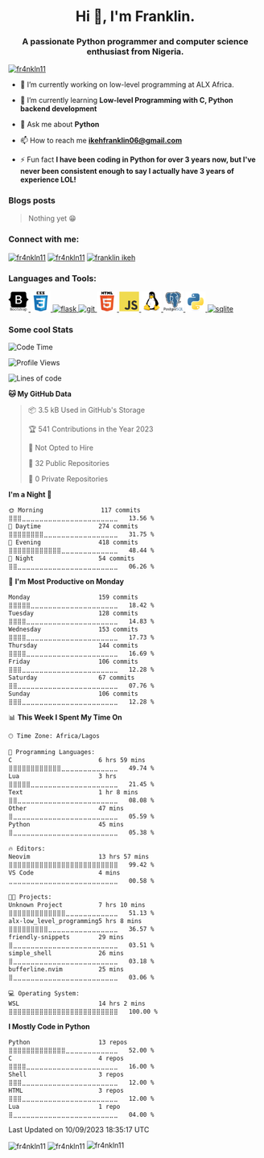 <h1 align="center">Hi 👋, I'm Franklin.</h1>
<h3 align="center">A passionate Python programmer and computer science enthusiast from Nigeria.</h3>

<p align="left"> <a href="https://twitter.com/builtbyfranklin" target="blank"><img src="https://img.shields.io/twitter/follow/builtbyfranklin?logo=twitter&style=for-the-badge" alt="fr4nkln11" /></a> </p>

- 🔭 I’m currently working on low-level programming at ALX Africa.

- 🌱 I’m currently learning **Low-level Programming with C, Python backend development**

- 💬 Ask me about **Python**

- 📫 How to reach me **ikehfranklin06@gmail.com**

- ⚡ Fun fact **I have been coding in Python for over 3 years now, but I've never been consistent enough to say I actually have 3 years of experience LOL!**

### Blogs posts
<!-- BLOG-POST-LIST:START -->
> Nothing yet 😁
<!-- BLOG-POST-LIST:END -->

<h3 align="left">Connect with me:</h3>
<p align="left">
<a href="https://dev.to/fr4nkln11" target="blank"><img align="center" src="https://raw.githubusercontent.com/rahuldkjain/github-profile-readme-generator/master/src/images/icons/Social/devto.svg" alt="fr4nkln11" height="30" width="40" /></a>
<a href="https://twitter.com/builtbyfranklin" target="blank"><img align="center" src="https://raw.githubusercontent.com/rahuldkjain/github-profile-readme-generator/master/src/images/icons/Social/twitter.svg" alt="fr4nkln11" height="30" width="40" /></a>
<a href="https://stackoverflow.com/users/14077157/franklin-ikeh" target="blank"><img align="center" src="https://raw.githubusercontent.com/rahuldkjain/github-profile-readme-generator/master/src/images/icons/Social/stack-overflow.svg" alt="franklin ikeh" height="30" width="40" /></a>
</p>

<h3 align="left">Languages and Tools:</h3>
<p align="left"> <a href="https://getbootstrap.com" target="_blank" rel="noreferrer"> <img src="https://raw.githubusercontent.com/devicons/devicon/master/icons/bootstrap/bootstrap-plain-wordmark.svg" alt="bootstrap" width="40" height="40"/> </a> <a href="https://www.w3schools.com/css/" target="_blank" rel="noreferrer"> <img src="https://raw.githubusercontent.com/devicons/devicon/master/icons/css3/css3-original-wordmark.svg" alt="css3" width="40" height="40"/> </a> <a href="https://flask.palletsprojects.com/" target="_blank" rel="noreferrer"> <img src="https://www.vectorlogo.zone/logos/pocoo_flask/pocoo_flask-icon.svg" alt="flask" width="40" height="40"/> </a> <a href="https://git-scm.com/" target="_blank" rel="noreferrer"> <img src="https://www.vectorlogo.zone/logos/git-scm/git-scm-icon.svg" alt="git" width="40" height="40"/> </a> <a href="https://www.w3.org/html/" target="_blank" rel="noreferrer"> <img src="https://raw.githubusercontent.com/devicons/devicon/master/icons/html5/html5-original-wordmark.svg" alt="html5" width="40" height="40"/> </a> <a href="https://developer.mozilla.org/en-US/docs/Web/JavaScript" target="_blank" rel="noreferrer"> <img src="https://raw.githubusercontent.com/devicons/devicon/master/icons/javascript/javascript-original.svg" alt="javascript" width="40" height="40"/> </a> <a href="https://www.linux.org/" target="_blank" rel="noreferrer"> <img src="https://raw.githubusercontent.com/devicons/devicon/master/icons/linux/linux-original.svg" alt="linux" width="40" height="40"/> </a> <a href="https://www.postgresql.org" target="_blank" rel="noreferrer"> <img src="https://raw.githubusercontent.com/devicons/devicon/master/icons/postgresql/postgresql-original-wordmark.svg" alt="postgresql" width="40" height="40"/> </a> <a href="https://www.python.org" target="_blank" rel="noreferrer"> <img src="https://raw.githubusercontent.com/devicons/devicon/master/icons/python/python-original.svg" alt="python" width="40" height="40"/> </a> <a href="https://www.sqlite.org/" target="_blank" rel="noreferrer"> <img src="https://www.vectorlogo.zone/logos/sqlite/sqlite-icon.svg" alt="sqlite" width="40" height="40"/> </a> </p>

### Some cool Stats

<!--START_SECTION:waka-->
![Code Time](http://img.shields.io/badge/Code%20Time-192%20hrs%208%20mins-blue)

![Profile Views](http://img.shields.io/badge/Profile%20Views-0-blue)

![Lines of code](https://img.shields.io/badge/From%20Hello%20World%20I%27ve%20Written-41.6%20thousand%20lines%20of%20code-blue)

**🐱 My GitHub Data** 

> 📦 3.5 kB Used in GitHub's Storage 
 > 
> 🏆 541 Contributions in the Year 2023
 > 
> 🚫 Not Opted to Hire
 > 
> 📜 32 Public Repositories 
 > 
> 🔑 0 Private Repositories 
 > 
**I'm a Night 🦉** 

```text
🌞 Morning                117 commits         ⣿⣿⣿⣀⣀⣀⣀⣀⣀⣀⣀⣀⣀⣀⣀⣀⣀⣀⣀⣀⣀⣀⣀⣀⣀   13.56 % 
🌆 Daytime                274 commits         ⣿⣿⣿⣿⣿⣿⣿⣿⣀⣀⣀⣀⣀⣀⣀⣀⣀⣀⣀⣀⣀⣀⣀⣀⣀   31.75 % 
🌃 Evening                418 commits         ⣿⣿⣿⣿⣿⣿⣿⣿⣿⣿⣿⣿⣀⣀⣀⣀⣀⣀⣀⣀⣀⣀⣀⣀⣀   48.44 % 
🌙 Night                  54 commits          ⣿⣿⣀⣀⣀⣀⣀⣀⣀⣀⣀⣀⣀⣀⣀⣀⣀⣀⣀⣀⣀⣀⣀⣀⣀   06.26 % 
```
📅 **I'm Most Productive on Monday** 

```text
Monday                   159 commits         ⣿⣿⣿⣿⣿⣀⣀⣀⣀⣀⣀⣀⣀⣀⣀⣀⣀⣀⣀⣀⣀⣀⣀⣀⣀   18.42 % 
Tuesday                  128 commits         ⣿⣿⣿⣿⣀⣀⣀⣀⣀⣀⣀⣀⣀⣀⣀⣀⣀⣀⣀⣀⣀⣀⣀⣀⣀   14.83 % 
Wednesday                153 commits         ⣿⣿⣿⣿⣀⣀⣀⣀⣀⣀⣀⣀⣀⣀⣀⣀⣀⣀⣀⣀⣀⣀⣀⣀⣀   17.73 % 
Thursday                 144 commits         ⣿⣿⣿⣿⣀⣀⣀⣀⣀⣀⣀⣀⣀⣀⣀⣀⣀⣀⣀⣀⣀⣀⣀⣀⣀   16.69 % 
Friday                   106 commits         ⣿⣿⣿⣀⣀⣀⣀⣀⣀⣀⣀⣀⣀⣀⣀⣀⣀⣀⣀⣀⣀⣀⣀⣀⣀   12.28 % 
Saturday                 67 commits          ⣿⣿⣀⣀⣀⣀⣀⣀⣀⣀⣀⣀⣀⣀⣀⣀⣀⣀⣀⣀⣀⣀⣀⣀⣀   07.76 % 
Sunday                   106 commits         ⣿⣿⣿⣀⣀⣀⣀⣀⣀⣀⣀⣀⣀⣀⣀⣀⣀⣀⣀⣀⣀⣀⣀⣀⣀   12.28 % 
```


📊 **This Week I Spent My Time On** 

```text
🕑︎ Time Zone: Africa/Lagos

💬 Programming Languages: 
C                        6 hrs 59 mins       ⣿⣿⣿⣿⣿⣿⣿⣿⣿⣿⣿⣿⣀⣀⣀⣀⣀⣀⣀⣀⣀⣀⣀⣀⣀   49.74 % 
Lua                      3 hrs               ⣿⣿⣿⣿⣿⣀⣀⣀⣀⣀⣀⣀⣀⣀⣀⣀⣀⣀⣀⣀⣀⣀⣀⣀⣀   21.45 % 
Text                     1 hr 8 mins         ⣿⣿⣀⣀⣀⣀⣀⣀⣀⣀⣀⣀⣀⣀⣀⣀⣀⣀⣀⣀⣀⣀⣀⣀⣀   08.08 % 
Other                    47 mins             ⣿⣀⣀⣀⣀⣀⣀⣀⣀⣀⣀⣀⣀⣀⣀⣀⣀⣀⣀⣀⣀⣀⣀⣀⣀   05.59 % 
Python                   45 mins             ⣿⣀⣀⣀⣀⣀⣀⣀⣀⣀⣀⣀⣀⣀⣀⣀⣀⣀⣀⣀⣀⣀⣀⣀⣀   05.38 % 

🔥 Editors: 
Neovim                   13 hrs 57 mins      ⣿⣿⣿⣿⣿⣿⣿⣿⣿⣿⣿⣿⣿⣿⣿⣿⣿⣿⣿⣿⣿⣿⣿⣿⣿   99.42 % 
VS Code                  4 mins              ⣀⣀⣀⣀⣀⣀⣀⣀⣀⣀⣀⣀⣀⣀⣀⣀⣀⣀⣀⣀⣀⣀⣀⣀⣀   00.58 % 

🐱‍💻 Projects: 
Unknown Project          7 hrs 10 mins       ⣿⣿⣿⣿⣿⣿⣿⣿⣿⣿⣿⣿⣿⣀⣀⣀⣀⣀⣀⣀⣀⣀⣀⣀⣀   51.13 % 
alx-low_level_programming5 hrs 8 mins        ⣿⣿⣿⣿⣿⣿⣿⣿⣿⣀⣀⣀⣀⣀⣀⣀⣀⣀⣀⣀⣀⣀⣀⣀⣀   36.57 % 
friendly-snippets        29 mins             ⣿⣀⣀⣀⣀⣀⣀⣀⣀⣀⣀⣀⣀⣀⣀⣀⣀⣀⣀⣀⣀⣀⣀⣀⣀   03.51 % 
simple_shell             26 mins             ⣿⣀⣀⣀⣀⣀⣀⣀⣀⣀⣀⣀⣀⣀⣀⣀⣀⣀⣀⣀⣀⣀⣀⣀⣀   03.18 % 
bufferline.nvim          25 mins             ⣿⣀⣀⣀⣀⣀⣀⣀⣀⣀⣀⣀⣀⣀⣀⣀⣀⣀⣀⣀⣀⣀⣀⣀⣀   03.06 % 

💻 Operating System: 
WSL                      14 hrs 2 mins       ⣿⣿⣿⣿⣿⣿⣿⣿⣿⣿⣿⣿⣿⣿⣿⣿⣿⣿⣿⣿⣿⣿⣿⣿⣿   100.00 % 
```

**I Mostly Code in Python** 

```text
Python                   13 repos            ⣿⣿⣿⣿⣿⣿⣿⣿⣿⣿⣿⣿⣿⣀⣀⣀⣀⣀⣀⣀⣀⣀⣀⣀⣀   52.00 % 
C                        4 repos             ⣿⣿⣿⣿⣀⣀⣀⣀⣀⣀⣀⣀⣀⣀⣀⣀⣀⣀⣀⣀⣀⣀⣀⣀⣀   16.00 % 
Shell                    3 repos             ⣿⣿⣿⣀⣀⣀⣀⣀⣀⣀⣀⣀⣀⣀⣀⣀⣀⣀⣀⣀⣀⣀⣀⣀⣀   12.00 % 
HTML                     3 repos             ⣿⣿⣿⣀⣀⣀⣀⣀⣀⣀⣀⣀⣀⣀⣀⣀⣀⣀⣀⣀⣀⣀⣀⣀⣀   12.00 % 
Lua                      1 repo              ⣿⣀⣀⣀⣀⣀⣀⣀⣀⣀⣀⣀⣀⣀⣀⣀⣀⣀⣀⣀⣀⣀⣀⣀⣀   04.00 % 
```




 Last Updated on 10/09/2023 18:35:17 UTC
<!--END_SECTION:waka-->

  <img height=200 align="center" src="https://github-readme-stats.vercel.app/api/top-langs?username=fr4nkln11&layout=compact&langs_count=8&card_width=320&theme=tokyonight" alt="fr4nkln11"/>
  <img height=200 align="center" src="https://github-readme-stats.vercel.app/api?username=fr4nkln11&show_icons=true&theme=tokyonight&locale=en" alt="fr4nkln11"/>
  <img src="https://streak-stats.demolab.com?user=fr4nkln11&theme=catppuccin-mocha&hide_border=true" alt="fr4nkln11" />

